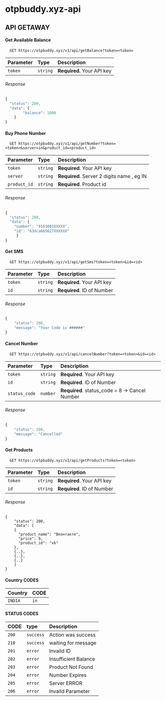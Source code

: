 # otpbuddy.xyz-api



## API GETAWAY

#### Get Available Balance

```
  GET https://otpbuddy.xyz/v1/api/getBalance?token=<token>
```

| Parameter | Type     | Description                |
| :-------- | :------- | :------------------------- |
| `token` | `string` | **Required**. Your API key |

###### Response
```javascript
{
  "status": 200,
  "data": {
        "balance": 1000
    }
}
```


#### Buy Phone Number

```
  GET https://otpbuddy.xyz/v1/api/getNumber?token=<token>&server=in&product_id=<product_id>
```

| Parameter | Type     | Description                |
| :-------- | :------- | :------------------------- |
| `token` | `string` | **Required**. Your API key |
| `server` | `string` | **Required**. Server 2 digits name , eg IN|
| `product_id` | `string` | **Required**. Product id |

###### Response
```javascript
{
  "status": 200,
  "data": {
    "number": "9163001XXXXX",
    "id": "63dca665627XXXXXX"
     }
}
``` 

#### Get SMS 

```
  GET https://otpbuddy.xyz/v1/api/getSms?token=<token>&id=<id>
```

| Parameter | Type     | Description                |
| :-------- | :------- | :------------------------- |
| `token` | `string` | **Required**. Your API key |
| `id` | `string` | **Required**. ID of Number |

###### Response
```javascript
{
    "status": 200,
    "message": "Your Code is ######"
}
``` 


#### Cancel Number 

```
  GET https://otpbuddy.xyz/v1/api/cancelNumber?token=<token>&id=<id>
```

| Parameter | Type     | Description                |
| :-------- | :------- | :------------------------- |
| `token` | `string` | **Required**. Your API key |
| `id` | `string` | **Required**. ID of Number |
| `status_code` | `number` | **Required**. status_code = 8 -> Cancel Number  |

###### Response
```javascript
{
    "status": 200,
    "message": "Cancelled"
}
``` 

#### Get Products

```
  GET https://otpbuddy.xyz/v1/api/getProducts?token=<token>
```

| Parameter | Type     | Description                |
| :-------- | :------- | :------------------------- |
| `token` | `string` | **Required**. Your API key |
| `id` | `string` | **Required**. ID of Number |


###### Response
```javascrit
{
    "status": 200,
    "data": [
    {
      "product_name": "Вконтакте",
      "price": 9,
      "product_id": "vk"
    },
    {..},
    {..},
    {..}
    ]
}
``` 


#### Country  CODES

| Country | CODE     | 
| :-------- | :------- |
| `INDIA` | `in` |  



#### STATUS CODES

| CODE | type     | Description                |
| :-------- | :------- | :------------------------- |
| `200` | `success` |  Action was success |
| `210` | `success` |  waiting for message |
| `201` | `error` | Invaild ID |
| `202` | `error` | Insufficient Balance |
| `203` | `error` | Product Not Found |
| `204` | `error` | Number Expires |
| `205` | `error` | Server ERROR |
| `206` | `error` | Invaild Parameter |




